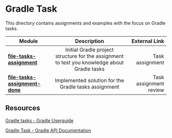 # Gradle Task

This directory contains assignments and examples with the focus on Gradle tasks.

|    Module     |  Description  |  External Link   |
| ------------- |:-------------:|-------------:|
| **[file-tasks-assignment](file-tasks-assignment/)** | Initial Gradle project structure for the assignment to test you knowledge about Gradle tasks  | Task assignment  |
| **[file-tasks-assignment-done](file-tasks-assignment-done/)** | Implemented solution for the Gradle tasks assignment | Task assignment review |

## Resources

[Gradle tasks - Gradle Userguide](https://docs.gradle.org/current/userguide/more_about_tasks.html)

[Gradle Task - Gradle API Documentation](https://docs.gradle.org/current/dsl/org.gradle.api.Task.html)